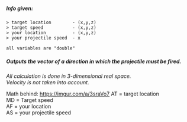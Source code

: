 ##### Info given:
  
    > target location        - (x,y,z)
    > target speed           - (x,y,z)
    > your location          - (x,y,z)
    > your projectile speed  - x
    
    all variables are "double"
    
##### Outputs the vector of a direction in which the projectile must be fired.

*All calculation is done in 3-dimensional real space.* <br/>
*Velocity is not taken into account.*

Math behind: https://imgur.com/a/3sraVo7
    AT = target location <br/>
    MD = Target speed <br/> 
    AF = your location <br/>
    AS = your projectile speed
